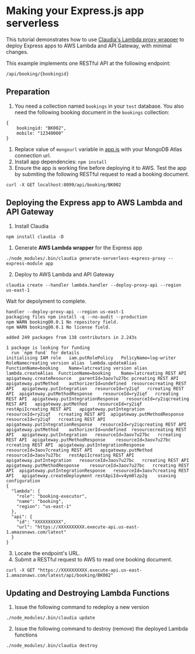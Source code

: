 # Making your Express.js app serverless
This tutorial demonstrates how to use [Claudia's Lambda proxy wrapper](https://claudiajs.com/tutorials/serverless-express.html) to deploy Express apps to AWS Lambda and API Gateway, with minimal changes.

This example implements one RESTful API at the following endpoint:
```
/api/booking/{bookingid}
```
## Preparation
1. You need a collection named `bookings` in your `test` database.  You also need the following booking document in the `bookings` collection:
```
{
    bookingid: "BK002",
    mobile: "12340000"
}
```
1. Replace value of `mongourl` variable in [app.js](app.js) with your MongoDB Atlas connection url.
1. Install app dependencies: `npm install`
1. Ensure the app is working fine before deploying it to AWS.  Test the app by submiting the following RESTful request to read a booking document.
```
curl -X GET localhost:8099/api/booking/BK002
```
## Deploying the Express app to AWS Lambda and API Gateway
1. Install Claudia
```
npm install claudia -D
```
1. Generate **AWS Lambda wrapper** for the Express app
```
./node_modules/.bin/claudia generate-serverless-express-proxy --express-module app
```
2. Deploy to AWS Lambda and API Gateway
```
claudia create --handler lambda.handler --deploy-proxy-api --region us-east-1
```
Wait for depolyment to complete.
```
handler --deploy-proxy-api --region us-east-1
packaging files	npm install -q --no-audit --production
npm WARN booking@0.0.1 No repository field.
npm WARN booking@0.0.1 No license field.

added 249 packages from 138 contributors in 2.243s

1 package is looking for funding
  run `npm fund` for details
initialising IAM role	iam.putRolePolicy	PolicyName=log-writer	RoleNamecreating version alias	lambda.updateAlias	FunctionName=booking	Name=latcreating version alias	lambda.createAlias	FunctionName=booking	Name=latcreating REST API	apigateway.createResource	parentId=3aov7u27bc	pcreating REST API	apigateway.putMethod	authorizerId=undefined	resourcecreating REST API	apigateway.putIntegration	resourceId=ry2iqf	rcreating REST API	apigateway.putMethodResponse	resourceId=ry2iqf	rcreating REST API	apigateway.putIntegrationResponse	resourceId=ry2iqcreating REST API	apigateway.putMethod	resourceId=ry2iqf	restApiIcreating REST API	apigateway.putIntegration	resourceId=ry2iqf	rcreating REST API	apigateway.putMethodResponse	resourceId=ry2iqf	rcreating REST API	apigateway.putIntegrationResponse	resourceId=ry2iqcreating REST API	apigateway.putMethod	authorizerId=undefined	resourcecreating REST API	apigateway.putIntegration	resourceId=3aov7u27bc	rcreating REST API	apigateway.putMethodResponse	resourceId=3aov7u27bc	rcreating REST API	apigateway.putIntegrationResponse	resourceId=3aov7creating REST API	apigateway.putMethod	resourceId=3aov7u27bc	restApiIcreating REST API	apigateway.putIntegration	resourceId=3aov7u27bc	rcreating REST API	apigateway.putMethodResponse	resourceId=3aov7u27bc	rcreating REST API	apigateway.putIntegrationResponse	resourceId=3aov7creating REST API	apigateway.createDeployment	restApiId=v4ym0lzp2g	ssaving configuration
{
  "lambda": {
    "role": "booking-executor",
    "name": "booking",
    "region": "us-east-1"
  },
  "api": {
    "id": "XXXXXXXXXX",
    "url": "https://XXXXXXXXXX.execute-api.us-east-1.amazonaws.com/latest"
  }
}
```
3. Locate the endpoint's URL.
4. Submit a RESTful request to AWS to read one booking document.
```
curl -X GET "https://XXXXXXXXXX.execute-api.us-east-1.amazonaws.com/latest/api/booking/BK002"
```
## Updating and Destroying Lambda Functions
1. Issue the following command to redeploy a new version
```
./node_modules/.bin/claudia update
```
2. Issue the following command to destroy (remove) the deployed Lambda functions
```
./node_modules/.bin/claudia destroy
```